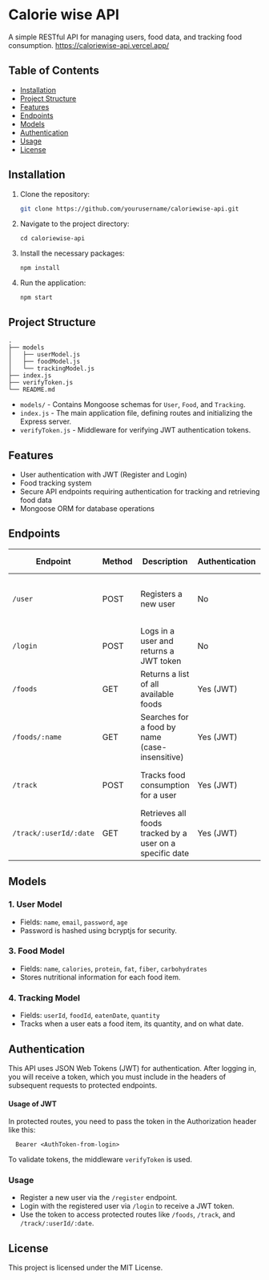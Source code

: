 # Calorie wise API 
A simple RESTful API for managing users, food data, and tracking food consumption. 
https://caloriewise-api.vercel.app/


## Table of Contents

- [Installation](#installation)
- [Project Structure](#project-structure)
- [Features](#features)
- [Endpoints](#endpoints)
- [Models](#models)
- [Authentication](#authentication)
- [Usage](#usage)
- [License](#license)

## Installation

1. Clone the repository:
   
    ```bash
    git clone https://github.com/yourusername/caloriewise-api.git
    ```
2. Navigate to the project directory:
   
    ```
    cd caloriewise-api
    ```
3. Install the necessary packages:
   
    ```
    npm install
    ```

4. Run the application:

    ```
    npm start
    ```

## Project Structure
```
.
├── models
│   ├── userModel.js
│   ├── foodModel.js
│   └── trackingModel.js
├── index.js
├── verifyToken.js
└── README.md
```

- `models/` - Contains Mongoose schemas for `User`, `Food`, and `Tracking`.
- `index.js` - The main application file, defining routes and initializing the Express server.
- `verifyToken.js` - Middleware for verifying JWT authentication tokens.
  

## Features
- User authentication with JWT (Register and Login)
- Food tracking system
- Secure API endpoints requiring authentication for tracking and retrieving food data
- Mongoose ORM for database operations


## Endpoints

| **Endpoint**                  | **Method** | **Description**                                      | **Authentication** | **Request Body (Example)**                                                                                                                                                             |
|-------------------------------|------------|------------------------------------------------------|--------------------|----------------------------------------------------------------------------------------------------------------------------------------------------------------------------------------|
| `/user`                        | POST       | Registers a new user                                 | No                 | `{ "name": "John Doe", "email": "john@example.com", "password": "password123", "age": 25 }`                                                                                             |
| `/login`                       | POST       | Logs in a user and returns a JWT token               | No                 | `{ "email": "john@example.com", "password": "password123" }`                                                                                                                            |
| `/foods`                       | GET        | Returns a list of all available foods                | Yes (JWT)          | N/A                                                                                                                                                                                    |
| `/foods/:name`                 | GET        | Searches for a food by name (case-insensitive)        | Yes (JWT)          | N/A                                                                                                                                                                                    |
| `/track`                       | POST       | Tracks food consumption for a user                   | Yes (JWT)          | `{ "userId": "USER_ID_HERE", "foodId": "FOOD_ID_HERE", "quantity": 2 }`                                                                                                                |
| `/track/:userId/:date`         | GET        | Retrieves all foods tracked by a user on a specific date | Yes (JWT)          | N/A                                                                                                                                                                                    |


## Models

### 1. User Model
  - Fields: `name`, `email`, `password`, `age`
  - Password is hashed using bcryptjs for security.
### 3. Food Model
  - Fields: `name`, `calories`, `protein`, `fat`, `fiber`, `carbohydrates`
  - Stores nutritional information for each food item.
### 4. Tracking Model
  - Fields: `userId`, `foodId`, `eatenDate`, `quantity`
  - Tracks when a user eats a food item, its quantity, and on what date.

## Authentication 
This API uses JSON Web Tokens (JWT) for authentication. After logging in, you will receive a token, which you must include in the headers of subsequent requests to protected endpoints.

#### Usage of JWT
In protected routes, you need to pass the token in the Authorization header like this:
  ```
    Bearer <AuthToken-from-login>
  ```
To validate tokens, the middleware `verifyToken` is used.

### Usage
- Register a new user via the `/register` endpoint.
- Login with the registered user via `/login` to receive a JWT token.
- Use the token to access protected routes like `/foods`, `/track`, and `/track/:userId/:date`.


## License
  This project is licensed under the MIT License.
